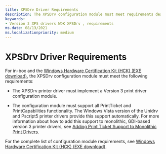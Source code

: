 ```yaml
---
title: XPSDrv Driver Requirements
description: The XPSDrv configuration module must meet requirements described in this topic.
keywords:
- Version 3 XPS drivers WDK XPSDrv , requirements
ms.date: 08/13/2021
ms.localizationpriority: medium
---
```


# XPSDrv Driver Requirements

For in-box and the [Windows Hardware Certification Kit (HCK) (EXE download)](https://download.microsoft.com/download/1/8/B/18BC088A-537D-4386-9334-687747A602E6/hlk/hlksetup.exe), the XPSDrv configuration module must meet the following requirements:

- The XPSDrv printer driver must implement a Version 3 print driver configuration module.

- The configuration module must support all PrintTicket and PrintCapabilities functionality. The Windows Vista version of the Unidrv and Pscript5 printer drivers provide this support automatically. For more information about how to add this support to monolithic, GDI-based version 3 printer drivers, see [Adding Print Ticket Support to Monolithic Print Drivers](adding-print-ticket-support-to-monolithic-print-drivers.md).

For the complete list of configuration module requirements, see [Windows Hardware Certification Kit (HCK) (EXE download)](https://download.microsoft.com/download/1/8/B/18BC088A-537D-4386-9334-687747A602E6/hlk/hlksetup.exe).
